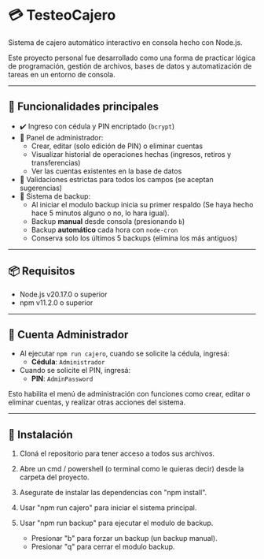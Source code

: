 # 💳 TesteoCajero

Sistema de cajero automático interactivo en consola hecho con Node.js.

Este proyecto personal fue desarrollado como una forma de practicar lógica de programación, gestión de archivos, bases de datos y automatización de tareas en un entorno de consola.

---

## 🚀 Funcionalidades principales

- ✔️ Ingreso con cédula y PIN encriptado (`bcrypt`)
- 🏦 Panel de administrador:
  - Crear, editar (solo edición de PIN) o eliminar cuentas
  - Visualizar historial de operaciones hechas (ingresos, retiros y transferencias)
  - Ver las cuentas existentes en la base de datos
- 🧪 Validaciones estrictas para todos los campos (se aceptan sugerencias)
- 💾 Sistema de backup:
  - Al iniciar el modulo backup inicia su primer respaldo (Se haya hecho hace 5 minutos alguno o no, lo hara igual).
  - Backup **manual** desde consola (presionando `b`)
  - Backup **automático** cada hora con `node-cron`
  - Conserva solo los últimos 5 backups (elimina los más antiguos)

---

## 📦 Requisitos

- Node.js v20.17.0 o superior  
- npm v11.2.0 o superior

---

## 🔐 Cuenta Administrador

- Al ejecutar `npm run cajero`, cuando se solicite la cédula, ingresá:
  - **Cédula**: `Administrador`
- Cuando se solicite el PIN, ingresá:
  - **PIN**: `AdminPassword`

Esto habilita el menú de administración con funciones como crear, editar o eliminar cuentas, y realizar otras acciones del sistema.

---

## 📂 Instalación

1. Cloná el repositorio para tener acceso a todos sus archivos.

2. Abre un cmd / powershell (o terminal como le quieras decir) desde la carpeta del proyecto.

3. Asegurate de instalar las dependencias con "npm install".

4. Usar "npm run cajero" para iniciar el sistema principal.

4. Usar "npm run backup" para ejecutar el modulo de backup.
    - Presionar "b" para forzar un backup (un backup manual).
    - Presionar "q" para cerrar el modulo backup.
